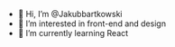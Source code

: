- 👋 Hi, I’m @Jakubbartkowski
- 👀 I’m interested in front-end and design
- 🌱 I’m currently learning React


<!---
Jakubbartkowski/Jakubbartkowski is a ✨ special ✨ repository because its `README.md` (this file) appears on your GitHub profile.
You can click the Preview link to take a look at your changes.
--->

